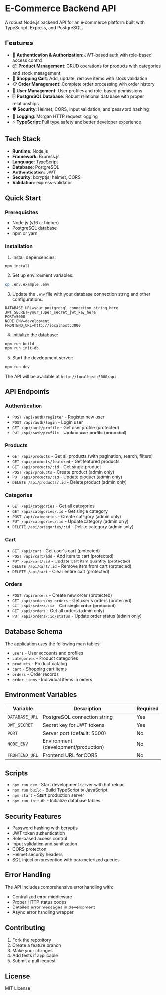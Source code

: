 # E-Commerce Backend API

A robust Node.js backend API for an e-commerce platform built with TypeScript, Express, and PostgreSQL.

## Features

- 🔐 **Authentication & Authorization**: JWT-based auth with role-based access control
- 📦 **Product Management**: CRUD operations for products with categories and stock management
- 🛒 **Shopping Cart**: Add, update, remove items with stock validation
- 📋 **Order Management**: Complete order processing with order history
- 👥 **User Management**: User profiles and role-based permissions
- 🗄️ **PostgreSQL Database**: Robust relational database with proper relationships
- 🛡️ **Security**: Helmet, CORS, input validation, and password hashing
- 📝 **Logging**: Morgan HTTP request logging
- ⚡ **TypeScript**: Full type safety and better developer experience

## Tech Stack

- **Runtime**: Node.js
- **Framework**: Express.js
- **Language**: TypeScript
- **Database**: PostgreSQL
- **Authentication**: JWT
- **Security**: bcryptjs, helmet, CORS
- **Validation**: express-validator

## Quick Start

### Prerequisites

- Node.js (v16 or higher)
- PostgreSQL database
- npm or yarn

### Installation

1. Install dependencies:
```bash
npm install
```

2. Set up environment variables:
```bash
cp .env.example .env
```

3. Update the `.env` file with your database connection string and other configurations:
```env
DATABASE_URL=your_postgresql_connection_string_here
JWT_SECRET=your_super_secret_jwt_key_here
PORT=5000
NODE_ENV=development
FRONTEND_URL=http://localhost:3000
```

4. Initialize the database:
```bash
npm run build
npm run init-db
```

5. Start the development server:
```bash
npm run dev
```

The API will be available at `http://localhost:5000/api`

## API Endpoints

### Authentication
- `POST /api/auth/register` - Register new user
- `POST /api/auth/login` - Login user
- `GET /api/auth/profile` - Get user profile (protected)
- `PUT /api/auth/profile` - Update user profile (protected)

### Products
- `GET /api/products` - Get all products (with pagination, search, filters)
- `GET /api/products/featured` - Get featured products
- `GET /api/products/:id` - Get single product
- `POST /api/products` - Create product (admin only)
- `PUT /api/products/:id` - Update product (admin only)
- `DELETE /api/products/:id` - Delete product (admin only)

### Categories
- `GET /api/categories` - Get all categories
- `GET /api/categories/:id` - Get single category
- `POST /api/categories` - Create category (admin only)
- `PUT /api/categories/:id` - Update category (admin only)
- `DELETE /api/categories/:id` - Delete category (admin only)

### Cart
- `GET /api/cart` - Get user's cart (protected)
- `POST /api/cart/add` - Add item to cart (protected)
- `PUT /api/cart/:id` - Update cart item quantity (protected)
- `DELETE /api/cart/:id` - Remove item from cart (protected)
- `DELETE /api/cart` - Clear entire cart (protected)

### Orders
- `POST /api/orders` - Create new order (protected)
- `GET /api/orders/my-orders` - Get user's orders (protected)
- `GET /api/orders/:id` - Get single order (protected)
- `GET /api/orders` - Get all orders (admin only)
- `PUT /api/orders/:id/status` - Update order status (admin only)

## Database Schema

The application uses the following main tables:
- `users` - User accounts and profiles
- `categories` - Product categories
- `products` - Product catalog
- `cart` - Shopping cart items
- `orders` - Order records
- `order_items` - Individual items in orders

## Environment Variables

| Variable | Description | Required |
|----------|-------------|----------|
| `DATABASE_URL` | PostgreSQL connection string | Yes |
| `JWT_SECRET` | Secret key for JWT tokens | Yes |
| `PORT` | Server port (default: 5000) | No |
| `NODE_ENV` | Environment (development/production) | No |
| `FRONTEND_URL` | Frontend URL for CORS | No |

## Scripts

- `npm run dev` - Start development server with hot reload
- `npm run build` - Build TypeScript to JavaScript
- `npm start` - Start production server
- `npm run init-db` - Initialize database tables

## Security Features

- Password hashing with bcryptjs
- JWT token authentication
- Role-based access control
- Input validation and sanitization
- CORS protection
- Helmet security headers
- SQL injection prevention with parameterized queries

## Error Handling

The API includes comprehensive error handling with:
- Centralized error middleware
- Proper HTTP status codes
- Detailed error messages in development
- Async error handling wrapper

## Contributing

1. Fork the repository
2. Create a feature branch
3. Make your changes
4. Add tests if applicable
5. Submit a pull request

## License

MIT License
